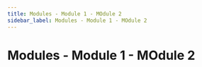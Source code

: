```yaml
---
title: Modules - Module 1 - MOdule 2
sidebar_label: Modules - Module 1 - MOdule 2
---
```


# Modules - Module 1 - MOdule 2


